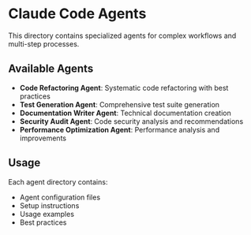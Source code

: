# Claude Code Agents

This directory contains specialized agents for complex workflows and multi-step processes.

## Available Agents

- **Code Refactoring Agent**: Systematic code refactoring with best practices
- **Test Generation Agent**: Comprehensive test suite generation
- **Documentation Writer Agent**: Technical documentation creation
- **Security Audit Agent**: Code security analysis and recommendations
- **Performance Optimization Agent**: Performance analysis and improvements

## Usage

Each agent directory contains:
- Agent configuration files
- Setup instructions
- Usage examples
- Best practices
